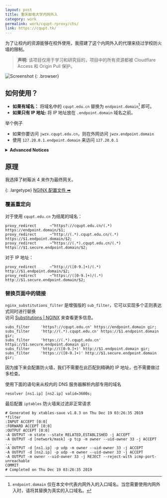```yaml
---
layout: post
title: 重庆邮电大学内网外入
category: work
permalink: work/cqupt-rproxy/chs/
link: https://cqupt.tk/
---
```


为了让校内的资源能够在校外使用，我搭建了这个内网外入的代理来绕过学校防火墙的限制。

> **声明**: 该项目仅用于学习和研究目的，项目中的所有资源都被 Cloudflare Access 和 Origin Pull 保护。

![Screenshot](https://img.akacdn.app/images/d1efbd7d30ee3ed76c14986af25f3499.png)
{: .browser}

## 如何使用？
- **如果有域名：** 将域名中的 `cqupt.edu.cn` 替换为 `endpoint.domain`[^1] 即可。
- **如果只有 IP 地址:** 将 IP 地址放在 `.endpoint.domain` 域名之前。

举个例子  
- 如果你要访问 `jwzx.cqupt.edu.cn`，则在外网访问 `jwzx.endpoint.domain`
- 使用 `127.20.0.1.endpoint.domain` 来访问 `127.20.0.1`

<details>
  <summary><b>Advanced Notices</b></summary>
  <ol>
    <li>Some destination server requires an TLS connection, and <code>*.secure.endpoint.domain</code> is aimed to do that. Otherwise, <code>*.endpoint.domain</code> will initiate a plain HTTP request to the destination.</li>
    <li>Considering there will be many direct IP forwards, and there is no need to acquire a certificate for them. Thus, any domain access like <code>jwzx.endpoint.domain</code> is provided with a valid wildcard certificate, while IP accesses are not.</li>
    <li>Destinations with unusual port(other than 80 and 443) are not supported and their link will not be overridden.</li>
  </ol>
</details>


## 原理
我选择了树莓派 4 来作为最终网关。

{: .largetype}
[NGINX 配置文件 &#x27A1;&#xfe0e;](https://colab.ifengge.cn/snippets/22)

### 覆盖重定向
对于使用 `cqupt.edu.cn` 为结尾的域名：
```nginx
proxy_redirect 		~^https?://cqupt.edu.cn/(.*) https://endpoint.domain/$1;
proxy_redirect 		~^http://(.*).cqupt.edu.cn/(.*) https://$1.endpoint.domain/$2;
proxy_redirect		~^https://(.*).cqupt.edu.cn/(.*) https://$1.secure.endpoint.domain/$2;
```

对于 IP 地址：
```nginx
proxy_redirect		~^http://([0-9.]+)/(.*) http://$1.endpoint.domain/$2;
proxy_redirect		~^https://([0-9.]+)/(.*) http://$1.secure.endpoint.domain/$2;
```

### 替换页面中的链接  

`nginx_substitutions_filter` 是增强版的 `sub_filter`，它可以实现多个正则表达式同时进行替换  
访问 [Substitutions | NGINX](https://www.nginx.com/resources/wiki/modules/substitutions/) 来查看更多信息。

```ngin
subs_filter		'https?://cqupt.edu.cn' https://endpoint.domain gir;
subs_filter		'http://(.*).cqupt.edu.cn' https://$1.endpoint.domain gir;
subs_filter		'https://(.*).cqupt.edu.cn' https://$1.secure.endpoint.domain gir;
subs_filter		'http://([0-9.]+)' http://$1.endpoint.domain gir;
subs_filter		'https://([0-9.]+)' http://$1.secure.endpoint.domain gir;
```
因为接下来会配置防火墙，我们不需要在此匹配到精确的 IP 地址，也不需要做过多检查。

使用下面的语句来从校内的 DNS 服务器解析内部专用的域名
```nginx
resolver [ns1.ip] [ns2.ip] valid=3600s;
```

最后配置 `iptables` 防火墙来过滤非正常请求  
```shell
# Generated by xtables-save v1.8.3 on Thu Dec 19 03:26:35 2019
*filter
:INPUT ACCEPT [0:0]
:FORWARD ACCEPT [0:0]
:OUTPUT ACCEPT [0:0]
-A OUTPUT -m state --state RELATED,ESTABLISHED -j ACCEPT
-A OUTPUT -d [network/mask] -p tcp -m owner --uid-owner 33 -j ACCEPT
...
-A OUTPUT -d [ns1.ip] -p udp -m owner --uid-owner 33 -j ACCEPT
-A OUTPUT -d [ns2.ip] -p udp -m owner --uid-owner 33 -j ACCEPT
-A OUTPUT -m owner --uid-owner 33 -j REJECT --reject-with icmp-port-unreachable
COMMIT
# Completed on Thu Dec 19 03:26:35 2019
```

[^1]: `endpoint.domain` 仅在本文中代表内网外入的入口域名。当您需要使用内网外入时，请将其替换为真实的入口域名。